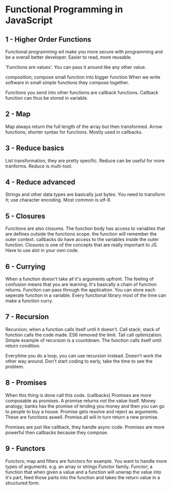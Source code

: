 # Functional Programming in JavaScript

## 1 - Higher Order Functions
Functional programming wil make you more secure with programming and be a overall better developer.
Easier to read, more reusable.

'Functions are values'. You can pass it around like any other value.

composition; compose small function into bigger function
When we write software in small simple functions they compose together.

Functions you send into other functions are callback functions. Callback function can thus be stored in variable.

## 2 - Map
Map always return the full length of the array but then transformed.
Arrow functions; shorter syntax for functions. Mostly used in callbacks.

## 3 - Reduce basics
List transformation, they are pretty specific. Reduce can be useful for more tranforms.
Reduce is multi-tool.

## 4 - Reduce advanced
Strings and other data types are basically just bytes. You need to transform it; use character encoding. Most common is utf-8.

## 5 - Closures
Functions are also closures. The function body has access to variables that are defines outside the functions scope.
the function will remember the outer context.
callbacks do have access to the variables inside the outer function.
Closures is one of the concepts that are really important to JS. Have to use alot in your own code.

## 6 - Currying
When a function doesn't take all it's arguments upfront. The feeling of confusion means that you are learning. It's basically a chain of function returns.
Function can pass through the application. You can store each seperate function in a variable.
Every functional library most of the time can make a function curry.

## 7 - Recursion
Recursion; when a function calls itself until it doesn't.
Call stack; stack of function calls the code made. ES6 removed the limit. Tail call optimization.
Simple example of recursion is a countdown. The function calls itself until return condition.

Everytime you do a loop, you can use recursion instead. Doesn't work the other way around.
Don't start coding to early, take the time to see the problem.

## 8 - Promises
When this thing is done call this code. (callbacks)
Promises are more composable as promises. A promise returns not the value itself.
Money analogy; banks has the promise of lending you money and then you can go to people to buy a house.
Promise gets resolve and reject as arguments. These are functions aswell.
Promise.all will in turn return a new promise.

Promises are just like callback, they handle async code. Promises are more powerful then callbacks because they compose.

## 9 - Functors
Functors; map and filters are functors for example.
You want to handle more types of arguments. e.g. an array or strings
Functor family.
Functor; a function that when given a value and a function will unwrap the value into it's part, feed those parts into the function and takes the return value in a structured form.
